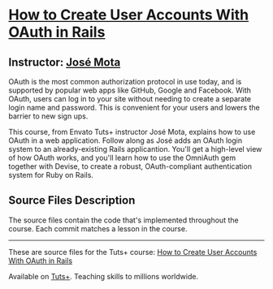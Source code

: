# [How to Create User Accounts With OAuth in Rails][published url]
## Instructor: [José Mota][instructor url]


OAuth is the most common authorization protocol in use today, and is supported by popular web apps like GitHub, Google and Facebook. With OAuth, users can log in to your site without needing to create a separate login name and password. This is convenient for your users and lowers the barrier to new sign ups.

This course, from Envato Tuts+ instructor José Mota, explains how to use OAuth in a web application. Follow along as José adds an OAuth login system to an already-existing Rails applicantion. You'll get a high-level view of how OAuth works, and you'll learn how to use the OmniAuth gem together with Devise, to create a robust, OAuth-compliant authentication system for Ruby on Rails.


## Source Files Description


The source files contain the code that's implemented throughout the course. Each commit matches a lesson in the course.


------

These are source files for the Tuts+ course: [How to Create User Accounts With OAuth in Rails][published url]

Available on [Tuts+](https://tutsplus.com). Teaching skills to millions worldwide.

[published url]: https://code.tutsplus.com/courses/how-to-create-user-accounts-with-oauth-in-rails
[instructor url]: https://tutsplus.com/authors/jose-mota
